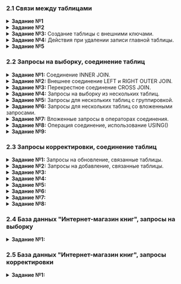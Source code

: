 ### 2.1 Связи между таблицами

<details>
<summary><b>Задание №1</b></summary>
  
```mysql
CREATE TABLE author (
    author_id INT PRIMARY KEY AUTO_INCREMENT,
    name_author VARCHAR(50)
    )
```
</details>

<details>
<summary><b>Задание №2</b></summary>
  
```mysql
INSERT INTO author (name_author)
VALUES ("Булгаков М.А."), ("Достоевский Ф.М."), ("Есенин С.А."), ("Пастернак Б.Л.")
```
</details>
<details>
<summary><b>Задание №3:</b> Создание таблицы с внешними ключами.</summary>
  
```mysql
CREATE TABLE book (
    book_id INT PRIMARY KEY AUTO_INCREMENT,
    title VARCHAR(50),
    author_id INT NOT NULL,
    genre_id INT,
    price DECIMAL(8, 2),
    amount INT,
    FOREIGN KEY (author_id) REFERENCES author (author_id),
    FOREIGN KEY (genre_id) REFERENCES genre (genre_id)
    )
```
</details>
<details>
<summary><b>Задание №4:</b> Действия при удалении записи главной таблицы.</summary>
  
```mysql
CREATE TABLE book (
    book_id INT PRIMARY KEY AUTO_INCREMENT,
    title VARCHAR(50),
    author_id INT NOT NULL,
    genre_id INT,
    price DECIMAL(8, 2),
    amount INT,
    FOREIGN KEY (author_id) REFERENCES author (author_id) ON DELETE CASCADE,
    FOREIGN KEY (genre_id) REFERENCES genre (genre_id) ON DELETE SET NULL
    )
```
</details>
<details>
<summary><b>Задание №5</b></summary>
  
```mysql
INSERT INTO book (title, author_id, genre_id, price, amount)
VALUES ("Стихотворения и поэмы", 3, 2, 650.00, 15),
       ("Черный человек", 3, 2, 570.20, 6),
       ("Лирика", 4, 2, 518.99, 2)
```
</details>

### 2.2 Запросы на выборку, соединение таблиц
<details>
<summary><b>Задание №1:</b> Соединение INNER JOIN.</summary>
  
```mysql
SELECT title, name_genre, price
FROM book
INNER JOIN genre ON genre.genre_id = book.genre_id
WHERE amount > 8
ORDER BY 3 DESC
```
</details>
<details>
<summary><b>Задание №2:</b> Внешнее соединение LEFT и RIGHT OUTER JOIN.</summary>
  
```mysql
SELECT name_genre
FROM genre
LEFT JOIN book USING(genre_id)
WHERE title IS NULL
```
</details>
<details>
<summary><b>Задание №3:</b> Перекрестное соединение CROSS JOIN.</summary>
  
```mysql
SELECT name_city, name_author, DATE_ADD("2020-01-01", INTERVAL FLOOR(RAND() * 365) DAY) AS Дата
FROM city, author
ORDER BY 1, 3 DESC
```
</details>
<details>
<summary><b>Задание №4:</b> Запросы на выборку из нескольких таблиц.</summary>
  
```mysql
SELECT name_genre, title, name_author
FROM book
INNER JOIN genre ON book.genre_id = genre.genre_id
INNER JOIN author ON book.author_id = author.author_id
WHERE name_genre = "роман"
ORDER BY 2
```
</details>
<details>
<summary><b>Задание №5:</b> Запросы для нескольких таблиц с группировкой.</summary>
  
```mysql
SELECT name_author, SUM(amount) AS Количество
FROM book
RIGHT JOIN author ON book.author_id = author.author_id
GROUP BY 1
HAVING Количество < 10 OR Количество IS NULL
ORDER BY 2
```
</details>
<details>
<summary><b>Задание №6:</b> Запросы для нескольких таблиц со вложенными запросами.</summary>
  
```mysql
SELECT name_author
FROM author
LEFT JOIN book ON author.author_id = book.author_id
GROUP BY 1
HAVING COUNT(DISTINCT(genre_id)) = 1
ORDER BY 1
```
</details>
<details>
<summary><b>Задание №7:</b> Вложенные запросы в операторах соединения.</summary>
  
```mysql
SELECT title, name_author, name_genre, price, amount
FROM author
INNER JOIN book ON author.author_id = book.author_id
INNER JOIN genre ON book.genre_id = genre.genre_id
WHERE book.genre_id IN (
    SELECT genre_id
    FROM book
    GROUP BY genre_id
    HAVING SUM(amount) = (
        SELECT SUM(amount)
        FROM book
        GROUP BY genre_id
        ORDER BY 1 DESC
        LIMIT 1
        )
    )
ORDER BY 1
```
</details>
<details>
<summary><b>Задание №8:</b> Операция соединение, использование USING()</summary>
  
```mysql
SELECT book.title AS Название, name_author AS Автор, book.amount + supply.amount AS Количество
FROM author
INNER JOIN book USING(author_id)
INNER JOIN supply ON book.title = supply.title AND author.name_author = supply.author AND book.price = supply.price
```
</details>
<details>
<summary><b>Задание №9:</b> </summary>
  
```mysql
SELECT title, name_genre, price
FROM genre
INNER JOIN book USING(genre_id)
WHERE amount > 8
ORDER BY price DESC
```
</details>

### 2.3 Запросы корректировки, соединение таблиц
<details>
<summary><b>Задание №1:</b> Запросы на обновление, связанные таблицы.</summary>
  
```mysql
UPDATE book
INNER JOIN author USING(author_id)
INNER JOIN supply ON (book.title, author.name_author) = (supply.title, supply.author)
SET book.amount = book.amount + supply.amount, book.price = ((book.price * book.amount) + (supply.price * supply.amount)) / (book.amount + supply.amount), supply.amount = 0
WHERE book.price != supply.price
```
</details>
<details>
<summary><b>Задание №2:</b> Запросы на добавление, связанные таблицы.</summary>
  
```mysql

```
</details>
<details>
<summary><b>Задание №3:</b> </summary>
  
```mysql

```
</details>
<details>
<summary><b>Задание №4:</b> </summary>
  
```mysql

```
</details>
<details>
<summary><b>Задание №5:</b> </summary>
  
```mysql

```
</details>
<details>
<summary><b>Задание №6:</b> </summary>
  
```mysql

```
</details>
<details>
<summary><b>Задание №7:</b> </summary>
  
```mysql

```
</details>
<details>
<summary><b>Задание №8:</b> </summary>
  
```mysql

```
</details>

### 2.4 База данных "Интернет-магазин книг", запросы на выборку
<details>
<summary><b>Задание №1:</b> </summary>
  
```mysql

```
</details>

### 2.5 База данных "Интернет-магазин книг", запросы корректировки
<details>
<summary><b>Задание №1:</b> </summary>
  
```mysql

```
</details>
